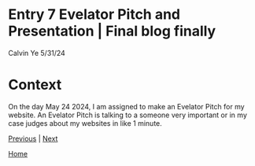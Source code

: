 # Entry 7 Evelator Pitch and Presentation | Final blog finally

Calvin Ye
5/31/24

# Context

On the day May 24 2024, I am assigned to make an Evelator Pitch for my website. An Evelator Pitch is talking to a someone very important or in my case judges about my websites in like 1 minute.

[Previous](entry06.md) | [Next](entry08.md)

[Home](../README.md)

